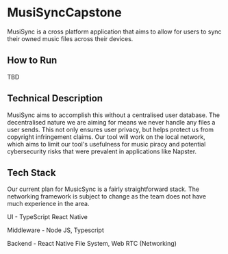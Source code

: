 # MusiSyncCapstone

MusiSync is a cross platform application that aims to allow for users to sync their owned music files across their devices.

## How to Run

TBD

## Technical Description
MusiSync aims to accomplish this without a centralised user database. The decentralised nature we are aiming for means we never handle any files a user sends. This not only ensures user privacy, but helps protect us from copyright infringement claims. Our tool will work on the local network, which aims to limit our tool's usefulness for music piracy and potential cybersecurity risks that were prevalent in applications like Napster.

## Tech Stack
Our current plan for MusicSync is a fairly straightforward stack. The networking framework is subject to change as the team does not have much experience in the area.

UI - TypeScript React Native

Middleware - Node JS, Typescript

Backend - React Native File System, Web RTC (Networking)



